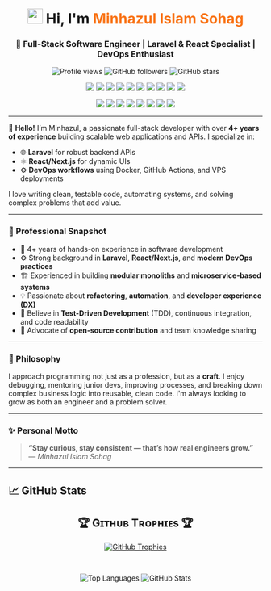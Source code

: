 <h1 align="center">
  <img src="https://emojis.slackmojis.com/emojis/images/1531849430/4246/blob-sunglasses.gif?1531849430" width="30" /> 
  Hi, I'm <span style="color:#f97316;">Minhazul Islam Sohag</span>
</h1>

<h3 align="center">🚀 Full-Stack Software Engineer | Laravel & React Specialist | DevOps Enthusiast</h3>

<p align="center">
  <img src="https://komarev.com/ghpvc/?username=sohag47&style=flat-square" alt="Profile views" />
  <img src="https://img.shields.io/github/followers/sohag47?label=Followers&style=flat-square" alt="GitHub followers" />
  <img src="https://img.shields.io/github/stars/sohag47?label=Stars&style=flat-square" alt="GitHub stars" />
</p>
<p align="center">
  <img src="https://img.shields.io/badge/PHP-777BB4?style=flat-square&logo=php&logoColor=white" />
  <img src="https://img.shields.io/badge/Laravel-FF2D20?style=flat-square&logo=laravel&logoColor=white" />
  <img src="https://img.shields.io/badge/React.js-0081CB?style=flat-square&logo=react&logoColor=61DAFB" />
  <img src="https://img.shields.io/badge/Next.js-000000?style=flat-square&logo=nextdotjs&logoColor=white" />
  <img src="https://img.shields.io/badge/Vue.js-35495E?style=flat-square&logo=vue.js&logoColor=4FC08D" />
  <img src="https://img.shields.io/badge/TypeScript-007ACC?style=flat-square&logo=typescript&logoColor=white" />
  <img src="https://img.shields.io/badge/JavaScript-F7DF1E?style=flat-square&logo=javascript&logoColor=black" />
  <img src="https://img.shields.io/badge/Tailwind_CSS-38B2AC?style=flat-square&logo=tailwind-css&logoColor=white" />
  <img src="https://img.shields.io/badge/MySQL-005C84?style=flat-square&logo=mysql&logoColor=white" />
  <img src="https://img.shields.io/badge/Docker-0CC1F3?style=flat-square&logo=docker&logoColor=white" />
</p>

<p align="center">
  <img src="https://img.shields.io/badge/Markdown-000000?style=flat-square&logo=markdown&logoColor=white" />
  <img src="https://img.shields.io/badge/HTML5-E34F26?style=flat-square&logo=html5&logoColor=white" />
  <img src="https://img.shields.io/badge/CSS3-1572B6?style=flat-square&logo=css3&logoColor=white" />
  <img src="https://img.shields.io/badge/Bootstrap-563D7C?style=flat-square&logo=bootstrap&logoColor=white" />
  <img src="https://img.shields.io/badge/Redis-DD0031?style=flat-square&logo=redis&logoColor=white" />
  <img src="https://img.shields.io/badge/SQLite-07405E?style=flat-square&logo=sqlite&logoColor=white" />
  <img src="https://img.shields.io/badge/Netlify-00C7B7?style=flat-square&logo=netlify&logoColor=white" />
  <img src="https://img.shields.io/badge/Debian-A81D33?style=flat-square&logo=debian&logoColor=white" />
</p>

---

👋 **Hello!** I’m Minhazul, a passionate full-stack developer with over **4+ years of experience** building scalable web applications and APIs. I specialize in:

- 🌐 **Laravel** for robust backend APIs  
- ⚛️ **React/Next.js** for dynamic UIs  
- ⚙️ **DevOps workflows** using Docker, GitHub Actions, and VPS deployments  

I love writing clean, testable code, automating systems, and solving complex problems that add value.

---
### 🚀 Professional Snapshot
- 🧠 4+ years of hands-on experience in software development
- ⚙️ Strong background in **Laravel**, **React/Next.js**, and **modern DevOps practices**
- 🏗️ Experienced in building **modular monoliths** and **microservice-based systems**
- 💡 Passionate about **refactoring**, **automation**, and **developer experience (DX)**
- 🧪 Believe in **Test-Driven Development** (TDD), continuous integration, and code readability
- 🧩 Advocate of **open-source contribution** and team knowledge sharing

---

### 🧠 Philosophy

I approach programming not just as a profession, but as a **craft**. I enjoy debugging, mentoring junior devs, improving processes, and breaking down complex business logic into reusable, clean code. I'm always looking to grow as both an engineer and a problem solver.

---

### ✨ Personal Motto

> **“Stay curious, stay consistent — that’s how real engineers grow.”**  
> — *Minhazul Islam Sohag*

---

## 📈 GitHub Stats
<!--Trophies Section-->   
<h2 align="center">🏆 Gɪᴛʜᴜʙ Tʀᴏᴘʜɪᴇs 🏆</h2>
<p align="center">
  <a href="https://github.com/sohag47">
    <picture>
      <source media="(prefers-color-scheme: dark)" srcset="https://github-profile-trophy.vercel.app/?username=sohag47&no-bg=true&row=2&column=6&margin-w=20&margin-h=20&theme=monokai">
      <source media="(prefers-color-scheme: light)" srcset="https://github-profile-trophy.vercel.app/?username=sohag47&no-bg=true&row=2&column=6&margin-w=20&margin-h=20">
      <img alt="GitHub Trophies" src="https://github-profile-trophy.vercel.app/?username=sohag47&no-bg=true&no-frame=true&row=2&column=6&margin-w=20&margin-h=20">
    </picture>
  </a>
</p>
<br />


<p align="center">
  <img src="https://github-readme-stats.vercel.app/api/top-langs/?username=sohag47&layout=compact&theme=tokyonight" alt="Top Languages" />
  <img src="https://github-readme-stats.vercel.app/api?username=sohag47&show_icons=true&theme=tokyonight&count_private=true" alt="GitHub Stats" />
</p>


